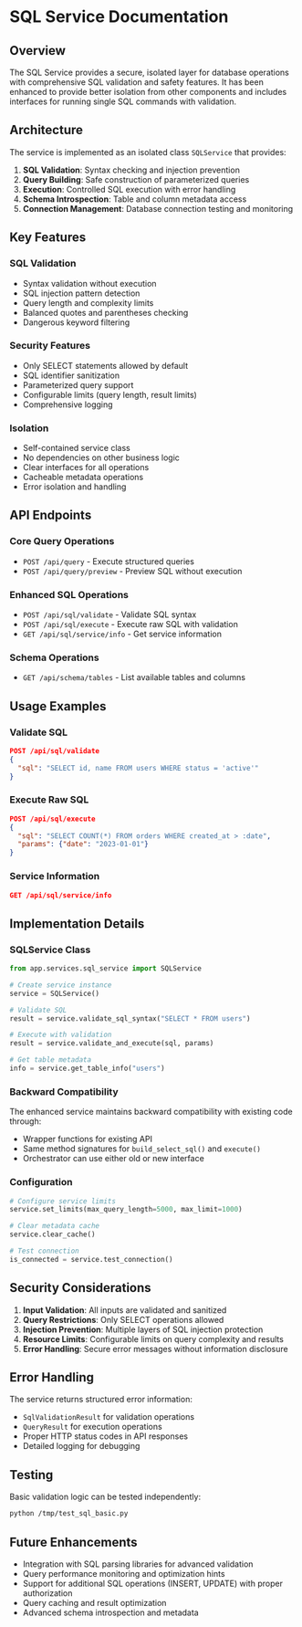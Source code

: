# SQL Service Documentation

## Overview

The SQL Service provides a secure, isolated layer for database operations with comprehensive SQL validation and safety features. It has been enhanced to provide better isolation from other components and includes interfaces for running single SQL commands with validation.

## Architecture

The service is implemented as an isolated class `SQLService` that provides:

1. **SQL Validation**: Syntax checking and injection prevention
2. **Query Building**: Safe construction of parameterized queries  
3. **Execution**: Controlled SQL execution with error handling
4. **Schema Introspection**: Table and column metadata access
5. **Connection Management**: Database connection testing and monitoring

## Key Features

### SQL Validation
- Syntax validation without execution
- SQL injection pattern detection
- Query length and complexity limits
- Balanced quotes and parentheses checking
- Dangerous keyword filtering

### Security Features
- Only SELECT statements allowed by default
- SQL identifier sanitization
- Parameterized query support
- Configurable limits (query length, result limits)
- Comprehensive logging

### Isolation
- Self-contained service class
- No dependencies on other business logic
- Clear interfaces for all operations
- Cacheable metadata operations
- Error isolation and handling

## API Endpoints

### Core Query Operations
- `POST /api/query` - Execute structured queries
- `POST /api/query/preview` - Preview SQL without execution

### Enhanced SQL Operations  
- `POST /api/sql/validate` - Validate SQL syntax
- `POST /api/sql/execute` - Execute raw SQL with validation
- `GET /api/sql/service/info` - Get service information

### Schema Operations
- `GET /api/schema/tables` - List available tables and columns

## Usage Examples

### Validate SQL
```json
POST /api/sql/validate
{
  "sql": "SELECT id, name FROM users WHERE status = 'active'"
}
```

### Execute Raw SQL
```json
POST /api/sql/execute  
{
  "sql": "SELECT COUNT(*) FROM orders WHERE created_at > :date",
  "params": {"date": "2023-01-01"}
}
```

### Service Information
```json
GET /api/sql/service/info
```

## Implementation Details

### SQLService Class
```python
from app.services.sql_service import SQLService

# Create service instance
service = SQLService()

# Validate SQL
result = service.validate_sql_syntax("SELECT * FROM users")

# Execute with validation
result = service.validate_and_execute(sql, params)

# Get table metadata
info = service.get_table_info("users")
```

### Backward Compatibility
The enhanced service maintains backward compatibility with existing code through:
- Wrapper functions for existing API
- Same method signatures for `build_select_sql()` and `execute()`
- Orchestrator can use either old or new interface

### Configuration
```python
# Configure service limits
service.set_limits(max_query_length=5000, max_limit=1000)

# Clear metadata cache
service.clear_cache()

# Test connection
is_connected = service.test_connection()
```

## Security Considerations

1. **Input Validation**: All inputs are validated and sanitized
2. **Query Restrictions**: Only SELECT operations allowed
3. **Injection Prevention**: Multiple layers of SQL injection protection
4. **Resource Limits**: Configurable limits on query complexity and results
5. **Error Handling**: Secure error messages without information disclosure

## Error Handling

The service returns structured error information:
- `SqlValidationResult` for validation operations
- `QueryResult` for execution operations  
- Proper HTTP status codes in API responses
- Detailed logging for debugging

## Testing

Basic validation logic can be tested independently:
```bash
python /tmp/test_sql_basic.py
```

## Future Enhancements

- Integration with SQL parsing libraries for advanced validation
- Query performance monitoring and optimization hints
- Support for additional SQL operations (INSERT, UPDATE) with proper authorization
- Query caching and result optimization
- Advanced schema introspection and metadata